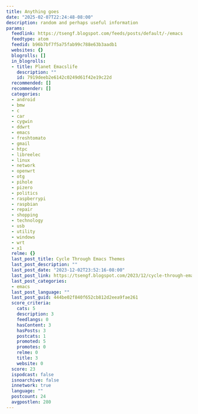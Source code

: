 ```yaml
---
title: Anything goes
date: "2025-02-07T22:24:48-08:00"
description: random and perhaps useful information
params:
  feedlink: https://tsengf.blogspot.com/feeds/posts/default/-/emacs
  feedtype: atom
  feedid: b96b7bf7f5a75fab99c788e63b3aadb1
  websites: {}
  blogrolls: []
  in_blogrolls:
  - title: Planet Emacslife
    description: ""
    id: 7919deeb2e6142c0249d61f42e19c22d
  recommended: []
  recommender: []
  categories:
  - android
  - bmw
  - c
  - car
  - cygwin
  - ddwrt
  - emacs
  - freshtomato
  - gmail
  - htpc
  - libreelec
  - linux
  - network
  - openwrt
  - otg
  - pihole
  - pizero
  - politics
  - raspberrypi
  - raspbian
  - repair
  - shopping
  - technology
  - usb
  - utility
  - windows
  - wrt
  - x1
  relme: {}
  last_post_title: Cycle Through Emacs Themes
  last_post_description: ""
  last_post_date: "2023-12-02T23:52:16-08:00"
  last_post_link: https://tsengf.blogspot.com/2023/12/cycle-through-emacs-themes.html
  last_post_categories:
  - emacs
  last_post_language: ""
  last_post_guid: 444be02f840f652cb812d2eea9fae261
  score_criteria:
    cats: 5
    description: 3
    feedlangs: 0
    hasContent: 3
    hasPosts: 3
    postcats: 1
    promoted: 5
    promotes: 0
    relme: 0
    title: 3
    website: 0
  score: 23
  ispodcast: false
  isnoarchive: false
  innetwork: true
  language: ""
  postcount: 24
  avgpostlen: 280
---
```

